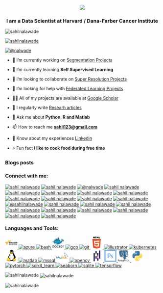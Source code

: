 <p align="center">
  <img src="https://readme-typing-svg.herokuapp.com/?color='B87333'&lines=I+am+an+AI+Enthusiast...!;Expertise+in+Deep+Learning+and+Machine+Learning+Frameworks...!;Worked+on+Semantic+Segmentation+!;Worked+on+Instance+Segmentation+!;Worked+on+Super+Resolution+!;Data+Scientist+at+HARVARD+/+DFCI...!&font=Fira%20Code&center=true&width=800&height=50">
</p>

<h3 align="center">I am a Data Scientist at Harvard / Dana-Farber Cancer Institute </h3>

<p align="left"> <img src="https://komarev.com/ghpvc/?username=sahilnalawade&label=Profile%20views&color=0e75b6&style=flat" alt="sahilnalawade" /> </p>

<p align="left"> <a href="https://github.com/ryo-ma/github-profile-trophy"><img src="https://github-profile-trophy.vercel.app/?username=sahilnalawade" alt="sahilnalawade" /></a> </p>

<p align="left"> <a href="https://twitter.com/@nalwade" target="blank"><img src="https://img.shields.io/twitter/follow/@nalwade?logo=twitter&style=for-the-badge" alt="@nalwade" /></a> </p>

- 🔭 I’m currently working on [Segmentation Projects](https://link.springer.com/chapter/10.1007/978-3-030-72084-1_40)

- 🌱 I’m currently learning **Self Supervised Learning**

- 👯 I’m looking to collaborate on [Super Resolution Projects](https://www.spiedigitallibrary.org/journals/journal-of-medical-imaging/volume-9/issue-1/016001/Brain-tumor-IDH-1p-19q-and-MGMT-molecular-classification-using/10.1117/1.JMI.9.1.016001.short)

- 🤝 I’m looking for help with [Federated Learning Projects](https://github.com/mlcommons/medical)

- 👨‍💻 All of my projects are available at [Google Scholar](https://scholar.google.com/citations?hl=en&user=NyYGcy8AAAAJ&view_op=list_works&sortby=pubdate)

- 📝 I regularly write [Researh articles](https://scholar.google.com/citations?hl=en&user=NyYGcy8AAAAJ&view_op=list_works&sortby=pubdate)

- 💬 Ask me about **Python, R and Matlab**

- 📫 How to reach me **sahil123@gmail.com**

- 📄 Know about my experiences [Linkedin](https://www.linkedin.com/in/sahilnalawade/)

- ⚡ Fun fact **I like to cook food during free time**

### Blogs posts
<!-- BLOG-POST-LIST:START -->
<!-- BLOG-POST-LIST:END -->

<h3 align="left">Connect with me:</h3>
<p align="left">
<a href="https://codepen.io/sahil nalawade" target="blank"><img align="center" src="https://raw.githubusercontent.com/rahuldkjain/github-profile-readme-generator/master/src/images/icons/Social/codepen.svg" alt="sahil nalawade" height="30" width="40" /></a>
<a href="https://dev.to/sahil nalawade" target="blank"><img align="center" src="https://raw.githubusercontent.com/rahuldkjain/github-profile-readme-generator/master/src/images/icons/Social/devto.svg" alt="sahil nalawade" height="30" width="40" /></a>
<a href="https://twitter.com/@nalwade" target="blank"><img align="center" src="https://raw.githubusercontent.com/rahuldkjain/github-profile-readme-generator/master/src/images/icons/Social/twitter.svg" alt="@nalwade" height="30" width="40" /></a>
<a href="https://linkedin.com/in/sahil nalawade" target="blank"><img align="center" src="https://raw.githubusercontent.com/rahuldkjain/github-profile-readme-generator/master/src/images/icons/Social/linked-in-alt.svg" alt="sahil nalawade" height="30" width="40" /></a>
<a href="https://stackoverflow.com/users/sahil nalawade" target="blank"><img align="center" src="https://raw.githubusercontent.com/rahuldkjain/github-profile-readme-generator/master/src/images/icons/Social/stack-overflow.svg" alt="sahil nalawade" height="30" width="40" /></a>
<a href="https://codesandbox.com/sahil nalawade" target="blank"><img align="center" src="https://raw.githubusercontent.com/rahuldkjain/github-profile-readme-generator/master/src/images/icons/Social/codesandbox.svg" alt="sahil nalawade" height="30" width="40" /></a>
<a href="https://kaggle.com/sahil nalawade" target="blank"><img align="center" src="https://raw.githubusercontent.com/rahuldkjain/github-profile-readme-generator/master/src/images/icons/Social/kaggle.svg" alt="sahil nalawade" height="30" width="40" /></a>
<a href="https://fb.com/sahil nalawade" target="blank"><img align="center" src="https://raw.githubusercontent.com/rahuldkjain/github-profile-readme-generator/master/src/images/icons/Social/facebook.svg" alt="sahil nalawade" height="30" width="40" /></a>
<a href="https://instagram.com/sahil nalawade" target="blank"><img align="center" src="https://raw.githubusercontent.com/rahuldkjain/github-profile-readme-generator/master/src/images/icons/Social/instagram.svg" alt="sahil nalawade" height="30" width="40" /></a>
<a href="https://dribbble.com/sahil nalawade" target="blank"><img align="center" src="https://raw.githubusercontent.com/rahuldkjain/github-profile-readme-generator/master/src/images/icons/Social/dribbble.svg" alt="sahil nalawade" height="30" width="40" /></a>
<a href="https://www.behance.net/sahil nalawade" target="blank"><img align="center" src="https://raw.githubusercontent.com/rahuldkjain/github-profile-readme-generator/master/src/images/icons/Social/behance.svg" alt="sahil nalawade" height="30" width="40" /></a>
<a href="https://hashnode.com/sahil nalawade" target="blank"><img align="center" src="https://raw.githubusercontent.com/rahuldkjain/github-profile-readme-generator/master/src/images/icons/Social/hashnode.svg" alt="sahil nalawade" height="30" width="40" /></a>
<a href="https://medium.com/@sahilnalawade" target="blank"><img align="center" src="https://raw.githubusercontent.com/rahuldkjain/github-profile-readme-generator/master/src/images/icons/Social/medium.svg" alt="@sahilnalawade" height="30" width="40" /></a>
<a href="https://www.youtube.com/c/sahil nalawade" target="blank"><img align="center" src="https://raw.githubusercontent.com/rahuldkjain/github-profile-readme-generator/master/src/images/icons/Social/youtube.svg" alt="sahil nalawade" height="30" width="40" /></a>
<a href="https://www.codechef.com/users/sahil nalawade" target="blank"><img align="center" src="https://cdn.jsdelivr.net/npm/simple-icons@3.1.0/icons/codechef.svg" alt="sahil nalawade" height="30" width="40" /></a>
<a href="https://www.hackerrank.com/sahil nalawade" target="blank"><img align="center" src="https://raw.githubusercontent.com/rahuldkjain/github-profile-readme-generator/master/src/images/icons/Social/hackerrank.svg" alt="sahil nalawade" height="30" width="40" /></a>
<a href="https://codeforces.com/profile/sahil nalawade" target="blank"><img align="center" src="https://raw.githubusercontent.com/rahuldkjain/github-profile-readme-generator/master/src/images/icons/Social/codeforces.svg" alt="sahil nalawade" height="30" width="40" /></a>
<a href="https://www.leetcode.com/sahil nalawade" target="blank"><img align="center" src="https://raw.githubusercontent.com/rahuldkjain/github-profile-readme-generator/master/src/images/icons/Social/leet-code.svg" alt="sahil nalawade" height="30" width="40" /></a>
<a href="https://www.hackerearth.com/sahil nalawade" target="blank"><img align="center" src="https://raw.githubusercontent.com/rahuldkjain/github-profile-readme-generator/master/src/images/icons/Social/hackerearth.svg" alt="sahil nalawade" height="30" width="40" /></a>
<a href="https://auth.geeksforgeeks.org/user/sahil nalawade" target="blank"><img align="center" src="https://raw.githubusercontent.com/rahuldkjain/github-profile-readme-generator/master/src/images/icons/Social/geeks-for-geeks.svg" alt="sahil nalawade" height="30" width="40" /></a>
<a href="https://www.topcoder.com/members/sahil nalawade" target="blank"><img align="center" src="https://raw.githubusercontent.com/rahuldkjain/github-profile-readme-generator/master/src/images/icons/Social/topcoder.svg" alt="sahil nalawade" height="30" width="40" /></a>
<a href="/sahil nalawade" target="blank"><img align="center" src="https://raw.githubusercontent.com/rahuldkjain/github-profile-readme-generator/master/src/images/icons/Social/rss.svg" alt="sahil nalawade" height="30" width="40" /></a>
</p>

<h3 align="left">Languages and Tools:</h3>
<p align="left"> <a href="https://aws.amazon.com" target="_blank" rel="noreferrer"> <img src="https://raw.githubusercontent.com/devicons/devicon/master/icons/amazonwebservices/amazonwebservices-original-wordmark.svg" alt="aws" width="40" height="40"/> </a> <a href="https://azure.microsoft.com/en-in/" target="_blank" rel="noreferrer"> <img src="https://www.vectorlogo.zone/logos/microsoft_azure/microsoft_azure-icon.svg" alt="azure" width="40" height="40"/> </a> <a href="https://www.gnu.org/software/bash/" target="_blank" rel="noreferrer"> <img src="https://www.vectorlogo.zone/logos/gnu_bash/gnu_bash-icon.svg" alt="bash" width="40" height="40"/> </a> <a href="https://www.docker.com/" target="_blank" rel="noreferrer"> <img src="https://raw.githubusercontent.com/devicons/devicon/master/icons/docker/docker-original-wordmark.svg" alt="docker" width="40" height="40"/> </a> <a href="https://cloud.google.com" target="_blank" rel="noreferrer"> <img src="https://www.vectorlogo.zone/logos/google_cloud/google_cloud-icon.svg" alt="gcp" width="40" height="40"/> </a> <a href="https://git-scm.com/" target="_blank" rel="noreferrer"> <img src="https://www.vectorlogo.zone/logos/git-scm/git-scm-icon.svg" alt="git" width="40" height="40"/> </a> <a href="https://www.w3.org/html/" target="_blank" rel="noreferrer"> <img src="https://raw.githubusercontent.com/devicons/devicon/master/icons/html5/html5-original-wordmark.svg" alt="html5" width="40" height="40"/> </a> <a href="https://www.adobe.com/in/products/illustrator.html" target="_blank" rel="noreferrer"> <img src="https://www.vectorlogo.zone/logos/adobe_illustrator/adobe_illustrator-icon.svg" alt="illustrator" width="40" height="40"/> </a> <a href="https://kubernetes.io" target="_blank" rel="noreferrer"> <img src="https://www.vectorlogo.zone/logos/kubernetes/kubernetes-icon.svg" alt="kubernetes" width="40" height="40"/> </a> <a href="https://www.linux.org/" target="_blank" rel="noreferrer"> <img src="https://raw.githubusercontent.com/devicons/devicon/master/icons/linux/linux-original.svg" alt="linux" width="40" height="40"/> </a> <a href="https://www.mathworks.com/" target="_blank" rel="noreferrer"> <img src="https://upload.wikimedia.org/wikipedia/commons/2/21/Matlab_Logo.png" alt="matlab" width="40" height="40"/> </a> <a href="https://www.microsoft.com/en-us/sql-server" target="_blank" rel="noreferrer"> <img src="https://www.svgrepo.com/show/303229/microsoft-sql-server-logo.svg" alt="mssql" width="40" height="40"/> </a> <a href="https://www.mysql.com/" target="_blank" rel="noreferrer"> <img src="https://raw.githubusercontent.com/devicons/devicon/master/icons/mysql/mysql-original-wordmark.svg" alt="mysql" width="40" height="40"/> </a> <a href="https://opencv.org/" target="_blank" rel="noreferrer"> <img src="https://www.vectorlogo.zone/logos/opencv/opencv-icon.svg" alt="opencv" width="40" height="40"/> </a> <a href="https://pandas.pydata.org/" target="_blank" rel="noreferrer"> <img src="https://raw.githubusercontent.com/devicons/devicon/2ae2a900d2f041da66e950e4d48052658d850630/icons/pandas/pandas-original.svg" alt="pandas" width="40" height="40"/> </a> <a href="https://www.photoshop.com/en" target="_blank" rel="noreferrer"> <img src="https://raw.githubusercontent.com/devicons/devicon/master/icons/photoshop/photoshop-line.svg" alt="photoshop" width="40" height="40"/> </a> <a href="https://www.postgresql.org" target="_blank" rel="noreferrer"> <img src="https://raw.githubusercontent.com/devicons/devicon/master/icons/postgresql/postgresql-original-wordmark.svg" alt="postgresql" width="40" height="40"/> </a> <a href="https://www.python.org" target="_blank" rel="noreferrer"> <img src="https://raw.githubusercontent.com/devicons/devicon/master/icons/python/python-original.svg" alt="python" width="40" height="40"/> </a> <a href="https://pytorch.org/" target="_blank" rel="noreferrer"> <img src="https://www.vectorlogo.zone/logos/pytorch/pytorch-icon.svg" alt="pytorch" width="40" height="40"/> </a> <a href="https://scikit-learn.org/" target="_blank" rel="noreferrer"> <img src="https://upload.wikimedia.org/wikipedia/commons/0/05/Scikit_learn_logo_small.svg" alt="scikit_learn" width="40" height="40"/> </a> <a href="https://seaborn.pydata.org/" target="_blank" rel="noreferrer"> <img src="https://seaborn.pydata.org/_images/logo-mark-lightbg.svg" alt="seaborn" width="40" height="40"/> </a> <a href="https://www.sqlite.org/" target="_blank" rel="noreferrer"> <img src="https://www.vectorlogo.zone/logos/sqlite/sqlite-icon.svg" alt="sqlite" width="40" height="40"/> </a> <a href="https://www.tensorflow.org" target="_blank" rel="noreferrer"> <img src="https://www.vectorlogo.zone/logos/tensorflow/tensorflow-icon.svg" alt="tensorflow" width="40" height="40"/> </a> </p>

<p><img align="left" src="https://github-readme-stats.vercel.app/api/top-langs?username=sahilnalawade&show_icons=true&locale=en&layout=compact" alt="sahilnalawade" /></p>

<p>&nbsp;<img align="center" src="https://github-readme-stats.vercel.app/api?username=sahilnalawade&show_icons=true&locale=en" alt="sahilnalawade" /></p>

<p><img align="center" src="https://github-readme-streak-stats.herokuapp.com/?user=sahilnalawade&" alt="sahilnalawade" /></p>
